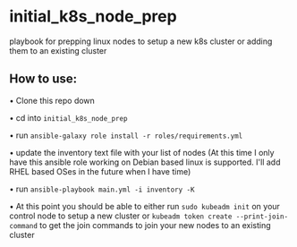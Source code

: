 # initial_k8s_node_prep
playbook for prepping linux nodes to setup a new k8s cluster or adding them to an existing cluster

## How to use:
  • Clone this repo down

  • cd into `initial_k8s_node_prep`

  • run `ansible-galaxy role install -r roles/requirements.yml`

  • update the inventory text file with your list of nodes (At this time I only have this ansible role working on Debian based linux is supported. I'll add RHEL based OSes in the future when I have time)

  • run `ansible-playbook main.yml -i inventory -K`

  • At this point you should be able to either run `sudo kubeadm init` on your control node to setup a new cluster or `kubeadm token create --print-join-command` to get the join commands to join your new nodes to an existing cluster
